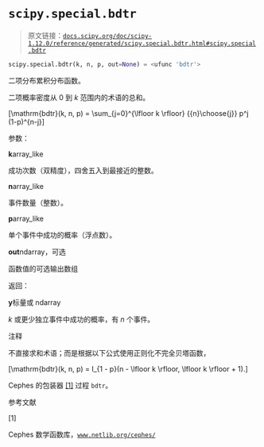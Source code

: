 # `scipy.special.bdtr`

> 原文链接：[`docs.scipy.org/doc/scipy-1.12.0/reference/generated/scipy.special.bdtr.html#scipy.special.bdtr`](https://docs.scipy.org/doc/scipy-1.12.0/reference/generated/scipy.special.bdtr.html#scipy.special.bdtr)

```py
scipy.special.bdtr(k, n, p, out=None) = <ufunc 'bdtr'>
```

二项分布累积分布函数。

二项概率密度从 0 到 *k* 范围内的术语的总和。

\[\mathrm{bdtr}(k, n, p) = \sum_{j=0}^{\lfloor k \rfloor} {{n}\choose{j}} p^j (1-p)^{n-j}\]

参数：

**k**array_like

成功次数（双精度），四舍五入到最接近的整数。

**n**array_like

事件数量（整数）。

**p**array_like

单个事件中成功的概率（浮点数）。

**out**ndarray，可选

函数值的可选输出数组

返回：

**y**标量或 ndarray

*k* 或更少独立事件中成功的概率，有 *n* 个事件。

注释

不直接求和术语；而是根据以下公式使用正则化不完全贝塔函数，

\[\mathrm{bdtr}(k, n, p) = I_{1 - p}(n - \lfloor k \rfloor, \lfloor k \rfloor + 1).\]

Cephes 的包装器 [[1]](#r7d9104350497-1) 过程 `bdtr`。

参考文献

[1]

Cephes 数学函数库，[`www.netlib.org/cephes/`](http://www.netlib.org/cephes/)
